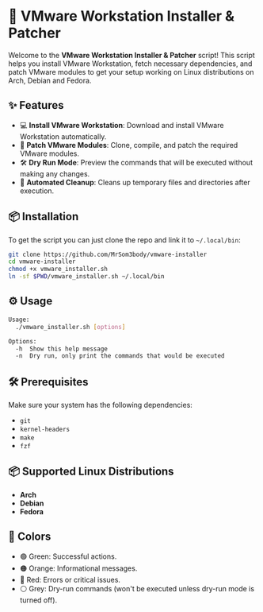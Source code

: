 # 🚀 VMware Workstation Installer & Patcher

Welcome to the **VMware Workstation Installer & Patcher** script! This script helps you install VMware Workstation, fetch necessary dependencies, and patch VMware modules to get your setup working on Linux distributions on Arch, Debian and Fedora.

## ✨ Features

- 💻 **Install VMware Workstation**: Download and install VMware Workstation automatically.
- 🔧 **Patch VMware Modules**: Clone, compile, and patch the required VMware modules.
- 🛠️ **Dry Run Mode**: Preview the commands that will be executed without making any changes.
- 🔗 **Automated Cleanup**: Cleans up temporary files and directories after execution.

## 📦 Installation

To get the script you can just clone the repo and link it to `~/.local/bin`:

```bash
git clone https://github.com/MrSom3body/vmware-installer
cd vmware-installer
chmod +x vmware_installer.sh
ln -sf $PWD/vmware_installer.sh ~/.local/bin
```

## ⚙️ Usage

```bash
Usage:
  ./vmware_installer.sh [options]

Options:
  -h  Show this help message
  -n  Dry run, only print the commands that would be executed
```

## 🛠️ Prerequisites

Make sure your system has the following dependencies:

- `git`
- `kernel-headers`
- `make`
- `fzf`

## 📦 Supported Linux Distributions

- **Arch**
- **Debian**
- **Fedora**

## 🎨 Colors

- 🟢 Green: Successful actions.
- 🟠 Orange: Informational messages.
- 🔴 Red: Errors or critical issues.
- ⚪ Grey: Dry-run commands (won't be executed unless dry-run mode is turned off).
